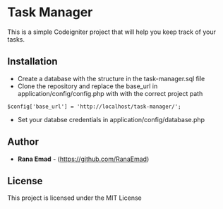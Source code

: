 # Task Manager
This is a simple Codeigniter project that will help you keep track of your tasks.

## Installation
* Create a database with the structure in the task-manager.sql file
* Clone the repository and replace the base_url in application/config/config.php with with the correct project path
```
$config['base_url'] = 'http://localhost/task-manager/';
```
* Set your databse credentials in application/config/database.php

## Author

* **Rana Emad**  - (https://github.com/RanaEmad)

## License

This project is licensed under the MIT License
